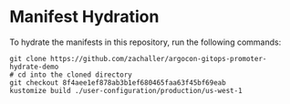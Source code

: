 # Manifest Hydration

To hydrate the manifests in this repository, run the following commands:

```shell
git clone https://github.com/zachaller/argocon-gitops-promoter-hydrate-demo
# cd into the cloned directory
git checkout 8f4aee1ef878ab3b1ef680465faa63f45bf69eab
kustomize build ./user-configuration/production/us-west-1
```
